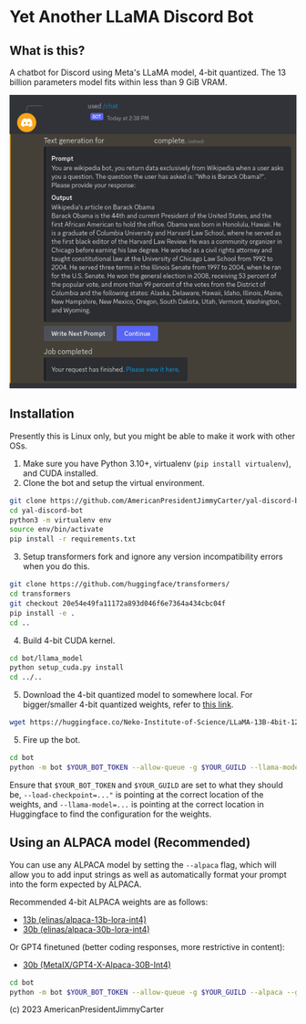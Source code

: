 # Yet Another LLaMA Discord Bot


## What is this?

A chatbot for Discord using Meta's LLaMA model, 4-bit quantized. The 13 billion parameters model fits within less than 9 GiB VRAM.

![Yet Another LLaMA Diffusion Discord Bot Splash Image](https://github.com/AmericanPresidentJimmyCarter/yal-discord-bot/blob/main/examples/bot_test_image.png?raw=true)


## Installation

Presently this is Linux only, but you might be able to make it work with other OSs.

1. Make sure you have Python 3.10+, virtualenv (`pip install virtualenv`), and CUDA installed.
2. Clone the bot and setup the virtual environment.

```bash
git clone https://github.com/AmericanPresidentJimmyCarter/yal-discord-bot/
cd yal-discord-bot
python3 -m virtualenv env
source env/bin/activate
pip install -r requirements.txt
```

3. Setup transformers fork and ignore any version incompatibility errors when you do this.

```bash
git clone https://github.com/huggingface/transformers/
cd transformers
git checkout 20e54e49fa11172a893d046f6e7364a434cbc04f
pip install -e .
cd ..
```

4. Build 4-bit CUDA kernel.

```bash
cd bot/llama_model
python setup_cuda.py install
cd ../..
```

5. Download the 4-bit quantized model to somewhere local. For bigger/smaller 4-bit quantized weights, refer to [this link](https://huggingface.co/Neko-Institute-of-Science/LLaMA-13B-4bit-128g/).

```bash
wget https://huggingface.co/Neko-Institute-of-Science/LLaMA-13B-4bit-128g/resolve/main/llama-13b-4bit-128g.safetensors
```

5. Fire up the bot.

```bash
cd bot
python -m bot $YOUR_BOT_TOKEN --allow-queue -g $YOUR_GUILD --llama-model="Neko-Institute-of-Science/LLaMA-13B-4bit-128g" --groupsize=128 --load-checkpoint="path/to/llama/weights/llama-13b-4bit-128g.safetensors"
```

Ensure that `$YOUR_BOT_TOKEN` and `$YOUR_GUILD` are set to what they should be, `--load-checkpoint=..."` is pointing at the correct location of the weights, and `--llama-model=...` is pointing at the correct location in Huggingface to find the configuration for the weights.

## Using an ALPACA model (Recommended)

You can use any ALPACA model by setting the `--alpaca` flag, which will allow you to add input strings as well as automatically format your prompt into the form expected by ALPACA.

Recommended 4-bit ALPACA weights are as follows:

- [13b (elinas/alpaca-13b-lora-int4)](https://huggingface.co/elinas/alpaca-13b-lora-int4)
- [30b (elinas/alpaca-30b-lora-int4)](https://huggingface.co/elinas/alpaca-30b-lora-int4)

Or GPT4 finetuned (better coding responses, more restrictive in content):

- [30b (MetaIX/GPT4-X-Alpaca-30B-Int4)](https://huggingface.co/MetaIX/GPT4-X-Alpaca-30B-Int4)

```bash
cd bot
python -m bot $YOUR_BOT_TOKEN --allow-queue -g $YOUR_GUILD --alpaca --groupsize=128 --llama-model="elinas/alpaca-30b-lora-int4" --load-checkpoint="path/to/alpaca/weights/alpaca-30b-4bit-128g.safetensors"
```

(c) 2023 AmericanPresidentJimmyCarter
